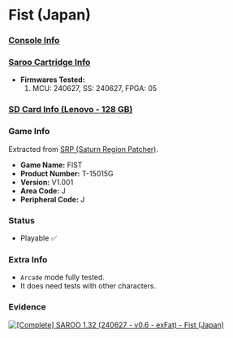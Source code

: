 # Fist (Japan)

### [Console Info](../../../../Info/Consoles/VA13/README.md)

### [Saroo Cartridge Info](../../../../Info/Cartridges/RetroGameParadiseStore/1.32F/README.md)

- <b>Firmwares Tested:</b>
  1. MCU: 240627, SS: 240627, FPGA: 05

### [SD Card Info (Lenovo - 128 GB)](../../../../Info/SdCards/Lenovo/128GB/exfat/README.md)

### Game Info

Extracted from [SRP (Saturn Region Patcher)](https://segaxtreme.net/resources/saturn-region-patcher.81/download).

- <b>Game Name:</b> FIST
- <b>Product Number:</b> T-15015G
- <b>Version:</b> V1.001
- <b>Area Code:</b> J
- <b>Peripheral Code:</b> J

### Status

- Playable :white_check_mark:

### Extra Info

- `Arcade` mode fully tested.
- It does need tests with other characters.

### Evidence

[![[Complete] SAROO 1.32 (240627 - v0.6 - exFat) - Fist (Japan)](https://img.youtube.com/vi/_18Q7urqvB0/0.jpg)](https://www.youtube.com/watch?v=_18Q7urqvB0)
